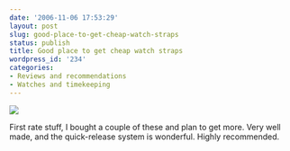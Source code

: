 ```yaml
---
date: '2006-11-06 17:53:29'
layout: post
slug: good-place-to-get-cheap-watch-straps
status: publish
title: Good place to get cheap watch straps
wordpress_id: '234'
categories:
- Reviews and recommendations
- Watches and timekeeping
---
```



[
![](http://fandebnb.com/Merchant2/graphics/00000001/20mmBufAll.jpg)
](http://fandebnb.com/Merchant2/merchant.mvc)

First rate stuff, I bought a couple of these and plan to get more. Very well made, and the quick-release system is wonderful. Highly recommended.
